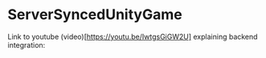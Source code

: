 # ServerSyncedUnityGame

Link to youtube (video)[https://youtu.be/IwtgsGiGW2U] explaining backend integration:

